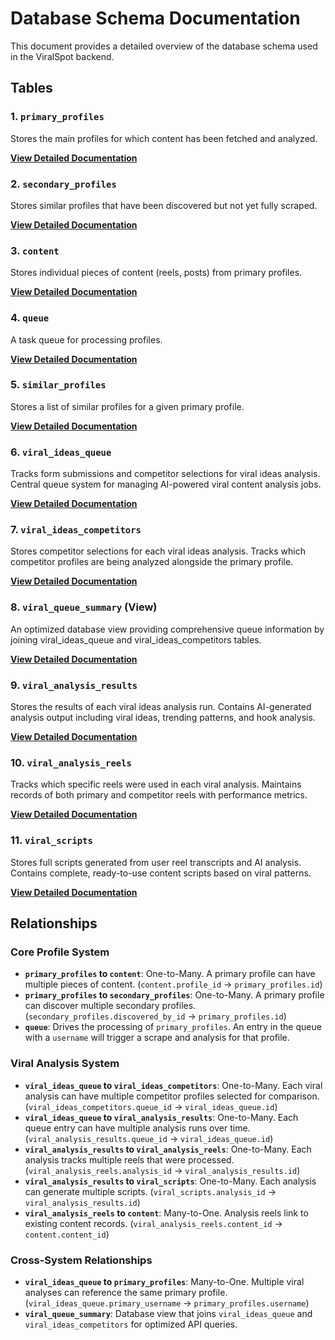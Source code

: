 # Database Schema Documentation

This document provides a detailed overview of the database schema used in the ViralSpot backend.

## Tables

### 1. `primary_profiles`

Stores the main profiles for which content has been fetched and analyzed.

[**View Detailed Documentation**](./database/primary_profiles.md)

### 2. `secondary_profiles`

Stores similar profiles that have been discovered but not yet fully scraped.

[**View Detailed Documentation**](./database/secondary_profiles.md)

### 3. `content`

Stores individual pieces of content (reels, posts) from primary profiles.

[**View Detailed Documentation**](./database/content.md)

### 4. `queue`

A task queue for processing profiles.

[**View Detailed Documentation**](./database/queue.md)

### 5. `similar_profiles`

Stores a list of similar profiles for a given primary profile.

[**View Detailed Documentation**](./database/similar_profiles.md)

### 6. `viral_ideas_queue`

Tracks form submissions and competitor selections for viral ideas analysis. Central queue system for managing AI-powered viral content analysis jobs.

[**View Detailed Documentation**](./database/viral_ideas_queue.md)

### 7. `viral_ideas_competitors`

Stores competitor selections for each viral ideas analysis. Tracks which competitor profiles are being analyzed alongside the primary profile.

[**View Detailed Documentation**](./database/viral_ideas_competitors.md)

### 8. `viral_queue_summary` (View)

An optimized database view providing comprehensive queue information by joining viral_ideas_queue and viral_ideas_competitors tables.

[**View Detailed Documentation**](./database/viral_queue_summary.md)

### 9. `viral_analysis_results`

Stores the results of each viral ideas analysis run. Contains AI-generated analysis output including viral ideas, trending patterns, and hook analysis.

[**View Detailed Documentation**](./database/viral_analysis_results.md)

### 10. `viral_analysis_reels`

Tracks which specific reels were used in each viral analysis. Maintains records of both primary and competitor reels with performance metrics.

[**View Detailed Documentation**](./database/viral_analysis_reels.md)

### 11. `viral_scripts`

Stores full scripts generated from user reel transcripts and AI analysis. Contains complete, ready-to-use content scripts based on viral patterns.

[**View Detailed Documentation**](./database/viral_scripts.md)

## Relationships

### Core Profile System

-   **`primary_profiles` to `content`**: One-to-Many. A primary profile can have multiple pieces of content. (`content.profile_id` -> `primary_profiles.id`)
-   **`primary_profiles` to `secondary_profiles`**: One-to-Many. A primary profile can discover multiple secondary profiles. (`secondary_profiles.discovered_by_id` -> `primary_profiles.id`)
-   **`queue`**: Drives the processing of `primary_profiles`. An entry in the queue with a `username` will trigger a scrape and analysis for that profile.

### Viral Analysis System

-   **`viral_ideas_queue` to `viral_ideas_competitors`**: One-to-Many. Each viral analysis can have multiple competitor profiles selected for comparison. (`viral_ideas_competitors.queue_id` -> `viral_ideas_queue.id`)
-   **`viral_ideas_queue` to `viral_analysis_results`**: One-to-Many. Each queue entry can have multiple analysis runs over time. (`viral_analysis_results.queue_id` -> `viral_ideas_queue.id`)
-   **`viral_analysis_results` to `viral_analysis_reels`**: One-to-Many. Each analysis tracks multiple reels that were processed. (`viral_analysis_reels.analysis_id` -> `viral_analysis_results.id`)
-   **`viral_analysis_results` to `viral_scripts`**: One-to-Many. Each analysis can generate multiple scripts. (`viral_scripts.analysis_id` -> `viral_analysis_results.id`)
-   **`viral_analysis_reels` to `content`**: Many-to-One. Analysis reels link to existing content records. (`viral_analysis_reels.content_id` -> `content.content_id`)

### Cross-System Relationships

-   **`viral_ideas_queue` to `primary_profiles`**: Many-to-One. Multiple viral analyses can reference the same primary profile. (`viral_ideas_queue.primary_username` -> `primary_profiles.username`)
-   **`viral_queue_summary`**: Database view that joins `viral_ideas_queue` and `viral_ideas_competitors` for optimized API queries.
